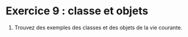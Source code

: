 # Exercice 9 : classe et objets

1. Trouvez des exemples des classes et des objets de la vie courante.